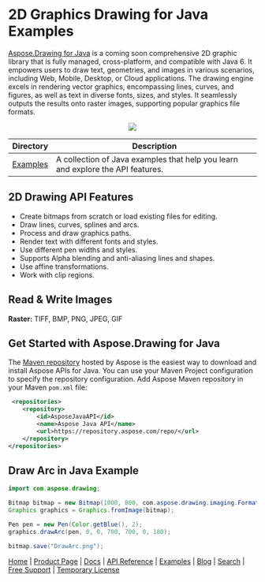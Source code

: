 # 2D Graphics Drawing for Java Examples

[Aspose.Drawing for Java](https://products.aspose.com/drawing/java) is a coming soon comprehensive 2D graphic library that is fully managed, cross-platform, and compatible with Java 6. It empowers users to draw text, geometries, and images in various scenarios, including Web, Mobile, Desktop, or Cloud applications. The drawing engine excels in rendering vector graphics, encompassing lines, curves, and figures, as well as text in diverse fonts, sizes, and styles. It seamlessly outputs the results onto raster images, supporting popular graphics file formats.
<p align="center">

  <a title="Download complete Aspose.Drawing for Java examples source code" href="https://github.com/aspose-drawing/Aspose.Drawing-for-Java/archive/master.zip">
	<img src="http://i.imgur.com/hwNhrGZ.png" />
  </a>
</p>

Directory | Description
--------- | -----------
[Examples](Examples)  | A collection of Java examples that help you learn and explore the API features.

## 2D Drawing API Features

- Create bitmaps from scratch or load existing files for editing.
- Draw lines, curves, splines and arcs.
- Process and draw graphics paths.
- Render text with different fonts and styles.
- Use different pen widths and styles.
- Supports Alpha blending and anti-aliasing lines and shapes.
- Use affine transformations.
- Work with clip regions.

## Read & Write Images

**Raster:** TIFF, BMP, PNG, JPEG, GIF

## Get Started with Aspose.Drawing for Java

The <a href="https://repository.aspose.com/repo/com/aspose/">Maven repository</a> hosted by Aspose is the easiest way to download and install Aspose APIs for Java. You can use your Maven Project configuration to specify the repository configuration. Add Aspose Maven repository in your Maven `pom.xml` file:

```xml
 <repositories>
    <repository>
        <id>AsposeJavaAPI</id>
        <name>Aspose Java API</name>
        <url>https://repository.aspose.com/repo/</url>
    </repository>
</repositories>
```

## Draw Arc in Java Example

```java
import com.aspose.drawing;

Bitmap bitmap = new Bitmap(1000, 800, com.aspose.drawing.imaging.Format32bppPArgb);
Graphics graphics = Graphics.fromImage(bitmap);

Pen pen = new Pen(Color.getBlue(), 2);
graphics.drawArc(pen, 0, 0, 700, 700, 0, 180);

bitmap.save("DrawArc.png");
```

[Home](https://www.aspose.com/) | [Product Page](https://products.aspose.com/drawing/java) | [Docs](https://docs.aspose.com/drawing/java/) | [API Reference](https://reference.aspose.com/drawing/java) | [Examples](https://github.com/aspose-drawing/Aspose.Drawing-for-Java/tree/master/Examples) | [Blog](https://blog.aspose.com/category/drawing/) | [Search](https://search.aspose.com/) | [Free Support](https://forum.aspose.com/c/drawing) | [Temporary License](https://purchase.aspose.com/temporary-license)
